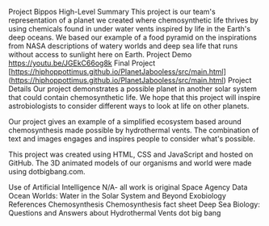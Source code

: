 Project Bippos
High-Level Summary
This project is our team's representation of a planet we created where chemosynthetic life thrives by using chemicals found in under water vents inspired by life in the Earth's deep oceans. We based our example of a food pyramid on the inspirations from NASA descriptions of watery worlds and deep sea life that runs without access to sunlight here on Earth.
Project Demo
https://youtu.be/JGEkC66og8k
Final Project
[https://hiphoppottimus.github.io/PlanetJabooless/src/main.html] (https://hiphoppottimus.github.io/PlanetJabooless/src/main.html)
Project Details
Our project demonstrates a possible planet in another solar system that could contain chemosynthetic life. We hope that this project will inspire astrobiologists to consider different ways to look at life on other planets.

Our project gives an example of a simplified ecosystem based around chemosynthesis made possible by hydrothermal vents. The combination of text and images engages and inspires people to consider what's possible.

This project was created using HTML, CSS and JavaScript and hosted on GitHub. The 3D animated models of our organisms and world were made using dotbigbang.com.

Use of Artificial Intelligence
N/A- all work is original
Space Agency Data
Ocean Worlds: Water in the Solar System and Beyond
Exobiology
References
Chemosynthesis
Chemosynthesis fact sheet
Deep Sea Biology: Questions and Answers about Hydrothermal Vents
dot big bang
